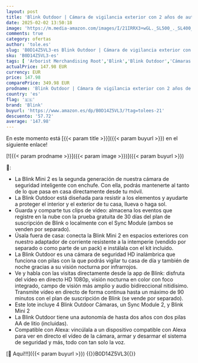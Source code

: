 ```yaml
---
layout: post
title: 'Blink Outdoor | Cámara de vigilancia exterior con 2 años de autonomía | 4 cámaras + Blink Mini 2 | Cámara de vigilancia interior  HD con enchufe  visión nocturna en color  compatible con Alexa  negro '
date: 2025-02-02 13:50:18
image: 'https://m.media-amazon.com/images/I/21IRRX3+wGL._SL500_._SL400_.jpg'
comments: true
category: ofertas
author: 'tole.es'
slug: 'B0D14Z5VL3-es Blink Outdoor | Cámara de vigilancia exterior con 2 años...'
sku: 'B0D14Z5VL3-es'
tags: [ 'Arborist Merchandising Root','Blink','Blink Outdoor','Cámaras bala de vigilancia','Cámaras de vigilancia','Dispositivos Amazon','Dispositivos Amazon y Accesorios','Dispositivos Amazon y accesorios','Electrónica','Fotografía y videocámaras','Paquetes de dispositivos','Self Service','Special Features Stores','alexa','blink','e97153f7-7531-4959-bcaa-edabbf48d7f8_0','e97153f7-7531-4959-bcaa-edabbf48d7f8_1401','e97153f7-7531-4959-bcaa-edabbf48d7f8_8701','🇪🇸', ]
actualPrice: 147.98 EUR
currency: EUR
price: 147.98
comparePrice: 349.98 EUR
prodname: 'Blink Outdoor | Cámara de vigilancia exterior con 2 años de autonomía | 4 cámaras + Blink Mini 2 | Cámara de vigilancia interior  HD con enchufe  visión nocturna en color  compatible con Alexa  negro '
country: 'es'
flag: '🇪🇸'
brand: 'Blink'
buyurl: 'https://www.amazon.es/dp/B0D14Z5VL3/?tag=tolees-21'
descuento: '57.72'
average: '147.98'
---
```


En este momento está [{{< param title >}}]({{< param buyurl >}}) en el siguiente enlace!

[![{{< param prodname >}}]({{< param image >}})]({{< param buyurl >}})

🔎:

- La Blink Mini 2 es la segunda generación de nuestra cámara de seguridad inteligente con enchufe. Con ella, podrás mantenerte al tanto de lo que pasa en casa directamente desde tu móvil.
- La Blink Outdoor está diseñada para resistir a los elementos y ayudarte a proteger el interior y el exterior de tu casa, llueva o haga sol.
- Guarda y comparte tus clips de vídeo: almacena los eventos que registre en la nube con la prueba gratuita de 30 días del plan de suscripción de Blink o localmente con el Sync Module (ambos se venden por separado).
- Úsala fuera de casa: conecta la Blink Mini 2 en espacios exteriores con nuestro adaptador de corriente resistente a la intemperie (vendido por separado o como parte de un pack) e instálala con el kit incluido.
- La Blink Outdoor es una cámara de seguridad HD inalámbrica que funciona con pilas con la que podrás vigilar tu casa de día y también de noche gracias a su visión nocturna por infrarrojos.
- Ve y habla con las visitas directamente desde la app de Blink: disfruta del vídeo en directo HD 1080p, visión nocturna en color con foco integrado, campo de visión más amplio y audio bidireccional nitidísimo. Transmite vídeo en directo de forma continua hasta un máximo de 90 minutos con el plan de suscripción de Blink (se vende por separado).
- Este lote incluye 4 Blink Outdoor Cámaras, un Sync Module 2, y Blink Mini 2
- La Blink Outdoor tiene una autonomía de hasta dos años con dos pilas AA de litio (incluidas).
- Compatible con Alexa: vincúlala a un dispositivo compatible con Alexa para ver en directo el vídeo de la cámara, armar y desarmar el sistema de seguridad y más, todo con tan solo la voz.

[🛒 Aquí!!!]({{< param buyurl >}})
{{<world>}}B0D14Z5VL3{{</world>}}
